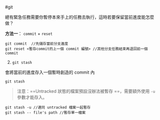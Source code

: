 #git 


總有緊急任務需要你暫停本來手上的任務去執行，這時若要保留當前進度能怎麼做？

**方法一**： `commit` + `reset`

```shell
git commit  //先儲存當前分支進度
git reset <暫存commit的上一個 commit 編號> //其他分支任務結束再退回前一個commit
```
2. `git stash`

會將當前的進度存入一個暫時創造的 commit 內

```shell
git stash 
```

>注意：==Untracked 狀態的檔案預設沒辦法被暫存 ==，需要額外使用 `-u` 參數才能存入。


```shell
git stash -u //連同 untracked 檔案一起暫存
git stash -- file's path //暫存單一檔案
```